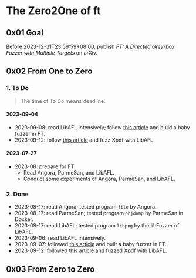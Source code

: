 # The Zero2One of ft

## 0x01 Goal

Before 2023-12-31T23:59:59+08:00, publish *FT: A Directed Grey-box Fuzzer with Multiple Targets* on arXiv.

## 0x02 From One to Zero

### 1. To Do

> The time of To Do means deadline.

#### 2023-09-04

- 2023-09-08: read LibAFL intensively; follow [this article](https://aflplus.plus/libafl-book/baby_fuzzer/baby_fuzzer.html) and build a baby fuzzer in FT.
- 2023-09-12: follow [this article](https://epi052.gitlab.io/notes-to-self/blog/2021-11-01-fuzzing-101-with-libafl/) and fuzz Xpdf with LibAFL.

#### 2023-07-27

- 2023-08: prepare for FT.
  - Read Angora, ParmeSan, and LibAFL.
  - Conduct some experiments of Angora, ParmeSan, and LibAFL.

### 2. Done

- 2023-08-17: read Angora; tested program `file` by Angora.
- 2023-08-17: read ParmeSan; tested program `objdump` by ParmeSan in Docker.
- 2023-08-17: read LibAFL; tested program `libpng` by the libFuzzer of LibAFL.
- 2023-09-06: read LibAFL intensively.
- 2023-09-07: followed [this article](https://aflplus.plus/libafl-book/baby_fuzzer/baby_fuzzer.html) and built a baby fuzzer in FT.
- 2023-09-12: followed [this article](https://epi052.gitlab.io/notes-to-self/blog/2021-11-01-fuzzing-101-with-libafl/) and fuzzed Xpdf with LibAFL.

## 0x03 From Zero to Zero
